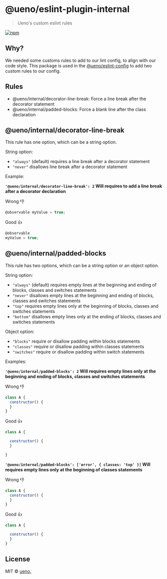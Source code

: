 # @ueno/eslint-plugin-internal

> Ueno's custom eslint rules

[![npm](https://img.shields.io/npm/v/@ueno/eslint-plugin-internal.svg)](https://www.npmjs.com/package/@ueno/eslint-plugin-internal)

## Why?

We needed some customs rules to add to our lint config, to align with our code style. This package is used in the [@ueno/eslint-config](https://github.com/ueno-llc/styleguide/tree/master/packages/eslint-config) to add two custom rules to our config.

## Rules

* @ueno/internal/decorator-line-break: Force a line break after the decorator statement
* @ueno/internal/padded-blocks: Force a blank line after the class declaration

## @ueno/internal/decorator-line-break

This rule has one option, which can be a string option.

String option:

- `"always"` (default) requires a line break after a decorator statement
- `"never"` disallows line break after a decorator statement

Example:

**`'@ueno/internal/decorator-line-break': 2` Will requires to add a line break after a decorator declaration**

Wrong 👎

```js
@observable myValue = true;
```

Good 👍

```js
@observable
myValue = true;
```

## @ueno/internal/padded-blocks

This rule has two options, which can be a string option or an object option.

String option:

- `"always"` (default) requires empty lines at the beginning and ending of blocks, classes and switches statements
- `"never"` disallows empty lines at the beginning and ending of blocks, classes and switches statements
- `"top"` requires empty lines only at the beginning of blocks, classes and switches statements
- `"bottom"` disallows empty lines only at the ending of blocks, classes and switches statements

Object option:

- `"blocks"` require or disallow padding within blocks statements
- `"classes"` require or disallow padding within classes statements
- `"switches"` require or disallow padding within switch statements

Examples:

**`'@ueno/internal/padded-blocks': 2` Will requires empty lines only at the beginning and ending of blocks, classes and switches statements**

Wrong 👎

```js
class A {
  constructor() {
  }
}
```

Good 👍

```js
class A {

  constructor() {
  }

}
```

**`'@ueno/internal/padded-blocks': ['error', { classes: 'top' }]` Will requires empty lines only at the beginning of classes statements**

Wrong 👎

```js
class A {
  constructor() {
  }
}
```

Good 👍

```js
class A {

  constructor() {
  }
}
```

## License

MIT &copy; [ueno.](http://ueno.co)
